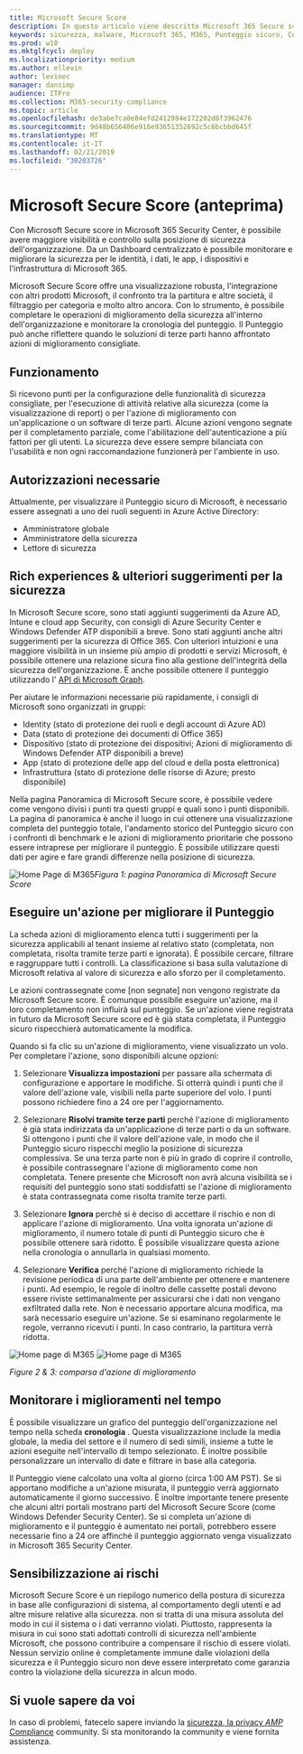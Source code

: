 ```yaml
---
title: Microsoft Secure Score
description: In questo articolo viene descritto Microsoft 365 Secure score, la modalità di calcolo dei dettagli e gli amministratori della sicurezza che possono essere utilizzati.
keywords: sicurezza, malware, Microsoft 365, M365, Punteggio sicuro, Centro sicurezza, azioni di miglioramento
ms.prod: w10
ms.mktglfcycl: deploy
ms.localizationpriority: medium
ms.author: ellevin
author: levinec
manager: dansimp
audience: ITPro
ms.collection: M365-security-compliance
ms.topic: article
ms.openlocfilehash: de3abe7ca0e84efd2412984e172202d8f3962476
ms.sourcegitcommit: 9d48b656406e916e93651352692c5c6bcbbd645f
ms.translationtype: MT
ms.contentlocale: it-IT
ms.lasthandoff: 02/21/2019
ms.locfileid: "30203726"
---
```

# <a name="microsoft-secure-score-preview"></a>Microsoft Secure Score (anteprima)

Con Microsoft Secure score in Microsoft 365 Security Center, è possibile avere maggiore visibilità e controllo sulla posizione di sicurezza dell'organizzazione. Da un Dashboard centralizzato è possibile monitorare e migliorare la sicurezza per le identità, i dati, le app, i dispositivi e l'infrastruttura di Microsoft 365.

Microsoft Secure Score offre una visualizzazione robusta, l'integrazione con altri prodotti Microsoft, il confronto tra la partitura e altre società, il filtraggio per categoria e molto altro ancora. Con lo strumento, è possibile completare le operazioni di miglioramento della sicurezza all'interno dell'organizzazione e monitorare la cronologia del punteggio. Il Punteggio può anche riflettere quando le soluzioni di terze parti hanno affrontato azioni di miglioramento consigliate.  

## <a name="how-it-works"></a>Funzionamento

Si ricevono punti per la configurazione delle funzionalità di sicurezza consigliate, per l'esecuzione di attività relative alla sicurezza (come la visualizzazione di report) o per l'azione di miglioramento con un'applicazione o un software di terze parti. Alcune azioni vengono segnate per il completamento parziale, come l'abilitazione dell'autenticazione a più fattori per gli utenti. La sicurezza deve essere sempre bilanciata con l'usabilità e non ogni raccomandazione funzionerà per l'ambiente in uso.

## <a name="required-permissions"></a>Autorizzazioni necessarie

Attualmente, per visualizzare il Punteggio sicuro di Microsoft, è necessario essere assegnati a uno dei ruoli seguenti in Azure Active Directory:

* Amministratore globale
* Amministratore della sicurezza
* Lettore di sicurezza

## <a name="rich-experiences--additional-security-recommendations"></a>Rich experiences & ulteriori suggerimenti per la sicurezza

In Microsoft Secure score, sono stati aggiunti suggerimenti da Azure AD, Intune e cloud app Security, con consigli di Azure Security Center e Windows Defender ATP disponibili a breve. Sono stati aggiunti anche altri suggerimenti per la sicurezza di Office 365. Con ulteriori intuizioni e una maggiore visibilità in un insieme più ampio di prodotti e servizi Microsoft, è possibile ottenere una relazione sicura fino alla gestione dell'integrità della sicurezza dell'organizzazione. È anche possibile ottenere il punteggio utilizzando l' [API di Microsoft Graph](https://docs.microsoft.com/graph/api/resources/securescores?view=graph-rest-beta).

Per aiutare le informazioni necessarie più rapidamente, i consigli di Microsoft sono organizzati in gruppi:

* Identity (stato di protezione dei ruoli e degli account di Azure AD)
* Data (stato di protezione dei documenti di Office 365)
* Dispositivo (stato di protezione dei dispositivi; Azioni di miglioramento di Windows Defender ATP disponibili a breve)
* App (stato di protezione delle app del cloud e della posta elettronica)
* Infrastruttura (stato di protezione delle risorse di Azure; presto disponibile)

Nella pagina Panoramica di Microsoft Secure score, è possibile vedere come vengono divisi i punti tra questi gruppi e quali sono i punti disponibili. La pagina di panoramica è anche il luogo in cui ottenere una visualizzazione completa del punteggio totale, l'andamento storico del Punteggio sicuro con i confronti di benchmark e le azioni di miglioramento prioritarie che possono essere intraprese per migliorare il punteggio. È possibile utilizzare questi dati per agire e fare grandi differenze nella posizione di sicurezza.  

![Home Page](./media/secure-score/homepage-original.png)
di M365*Figura 1: pagina Panoramica di Microsoft Secure Score*

## <a name="take-action-to-improve-your-score"></a>Eseguire un'azione per migliorare il Punteggio

La scheda azioni di miglioramento elenca tutti i suggerimenti per la sicurezza applicabili al tenant insieme al relativo stato (completata, non completata, risolta tramite terze parti e ignorata). È possibile cercare, filtrare e raggruppare tutti i controlli.  La classificazione si basa sulla valutazione di Microsoft relativa al valore di sicurezza e allo sforzo per il completamento.

Le azioni contrassegnate come [non segnate] non vengono registrate da Microsoft Secure score. È comunque possibile eseguire un'azione, ma il loro completamento non influirà sul punteggio. Se un'azione viene registrata in futuro da Microsoft Secure score ed è già stata completata, il Punteggio sicuro rispecchierà automaticamente la modifica.

Quando si fa clic su un'azione di miglioramento, viene visualizzato un volo. Per completare l'azione, sono disponibili alcune opzioni:

1. Selezionare **Visualizza impostazioni** per passare alla schermata di configurazione e apportare le modifiche. Si otterrà quindi i punti che il valore dell'azione vale, visibili nella parte superiore del volo. I punti possono richiedere fino a 24 ore per l'aggiornamento.

2. Selezionare **Risolvi tramite terze parti** perché l'azione di miglioramento è già stata indirizzata da un'applicazione di terze parti o da un software. Si ottengono i punti che il valore dell'azione vale, in modo che il Punteggio sicuro rispecchi meglio la posizione di sicurezza complessiva. Se una terza parte non è più in grado di coprire il controllo, è possibile contrassegnare l'azione di miglioramento come non completata. Tenere presente che Microsoft non avrà alcuna visibilità se i requisiti del punteggio sono stati soddisfatti se l'azione di miglioramento è stata contrassegnata come risolta tramite terze parti.

3. Selezionare **Ignora** perché si è deciso di accettare il rischio e non di applicare l'azione di miglioramento. Una volta ignorata un'azione di miglioramento, il numero totale di punti di Punteggio sicuro che è possibile ottenere sarà ridotto. È possibile visualizzare questa azione nella cronologia o annullarla in qualsiasi momento.

4. Selezionare **Verifica** perché l'azione di miglioramento richiede la revisione periodica di una parte dell'ambiente per ottenere e mantenere i punti. Ad esempio, le regole di inoltro delle cassette postali devono essere riviste settimanalmente per assicurarsi che i dati non vengano exfiltrated dalla rete. Non è necessario apportare alcuna modifica, ma sarà necessario eseguire un'azione. Se si esaminano regolarmente le regole, verranno ricevuti i punti. In caso contrario, la partitura verrà ridotta.

![Home page di M365](./media/secure-score/secure-score1x450.png) ![Home page di M365](./media/secure-score/secure-score2x450.png)

*Figure 2 & 3: comparsa d'azione di miglioramento*

## <a name="monitor-improvements-over-time"></a>Monitorare i miglioramenti nel tempo

È possibile visualizzare un grafico del punteggio dell'organizzazione nel tempo nella scheda **cronologia** . Questa visualizzazione include la media globale, la media del settore e il numero di sedi simili, insieme a tutte le azioni eseguite nell'intervallo di tempo selezionato. È inoltre possibile personalizzare un intervallo di date e filtrare in base alla categoria.

Il Punteggio viene calcolato una volta al giorno (circa 1:00 AM PST). Se si apportano modifiche a un'azione misurata, il punteggio verrà aggiornato automaticamente il giorno successivo. È inoltre importante tenere presente che alcuni altri portali mostrano parti del Microsoft Secure Score (come Windows Defender Security Center). Se si completa un'azione di miglioramento e il punteggio è aumentato nei portali, potrebbero essere necessarie fino a 24 ore affinché il punteggio aggiornato venga visualizzato in Microsoft 365 Security Center.  

## <a name="risk-awareness"></a>Sensibilizzazione ai rischi

Microsoft Secure Score è un riepilogo numerico della postura di sicurezza in base alle configurazioni di sistema, al comportamento degli utenti e ad altre misure relative alla sicurezza. non si tratta di una misura assoluta del modo in cui il sistema o i dati verranno violati. Piuttosto, rappresenta la misura in cui sono stati adottati controlli di sicurezza nell'ambiente Microsoft, che possono contribuire a compensare il rischio di essere violati. Nessun servizio online è completamente immune dalle violazioni della sicurezza e il Punteggio sicuro non deve essere interpretato come garanzia contro la violazione della sicurezza in alcun modo.

## <a name="we-want-to-hear-from-you"></a>Si vuole sapere da voi

In caso di problemi, fatecelo sapere inviando la [sicurezza, la privacy _AMP_ Compliance](https://techcommunity.microsoft.com/t5/Security-Privacy-Compliance/bd-p/security_privacy) community. Si sta monitorando la community e viene fornita assistenza.